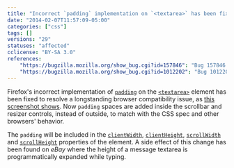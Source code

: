 ```yaml
---
title: "Incorrect `padding` implementation on `<textarea>` has been fixed"
date: "2014-02-07T11:57:09-05:00"
categories: ["css"]
tags: []
versions: "29"
statuses: "affected"
cclicense: "BY-SA 3.0"
references:
    "https://bugzilla.mozilla.org/show_bug.cgi?id=157846": "Bug 157846 – Incorrect implementation of padding on textarea elements (scrollbars/resizer wrongly positioned)"
    "https://bugzilla.mozilla.org/show_bug.cgi?id=1012202": "Bug 1012202 – eBay Messages: textarea is expanded while typing due to the scrollHeight change with Firefox 29"
---
```

Firefox's incorrect implementation of [`padding`](https://developer.mozilla.org/en-US/docs/Web/CSS/padding) on the [`<textarea>`](https://developer.mozilla.org/en-US/docs/Web/HTML/Element/textarea) element has been fixed to resolve a longstanding browser compatibility issue, as [this screenshot shows](https://bug157846.bugzilla.mozilla.org/attachment.cgi?id=784647). Now `padding` spaces are added inside the scrollbar and resizer controls, instead of outside, to match with the CSS spec and other browsers' behavior.

The `padding` will be included in the [`clientWidth`](https://developer.mozilla.org/en-US/docs/Web/API/Element.clientWidth), [`clientHeight`](https://developer.mozilla.org/en-US/docs/Web/API/Element.clientHeight), [`scrollWidth`](https://developer.mozilla.org/en-US/docs/Web/API/Element.scrollWidth) and [`scrollHeight`](https://developer.mozilla.org/en-US/docs/Web/API/Element.scrollHeight) properties of the element. A side effect of this change has been found on *eBay* where the height of a message textarea is programmatically expanded while typing.
